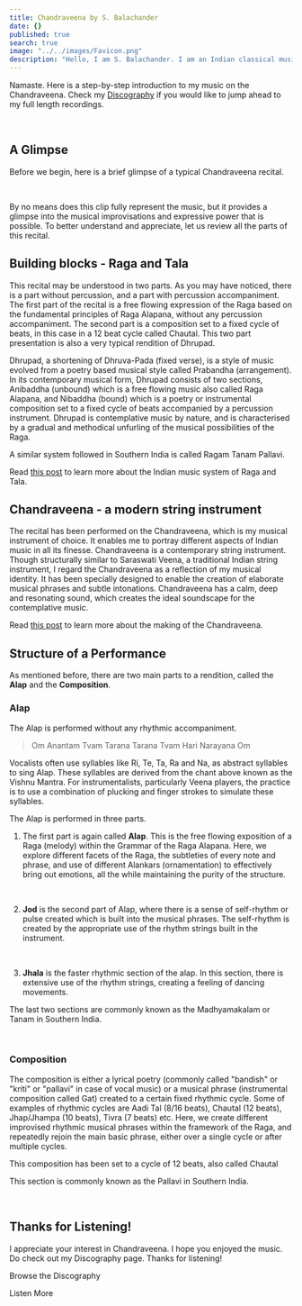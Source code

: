 ```yaml
---
title: Chandraveena by S. Balachander
date: {}
published: true
search: true
image: "../../images/Favicon.png"
description: "Hello, I am S. Balachander. I am an Indian classical musician, and I play the Chandraveena. Here is a short introduction to Maarga Sangeet, Dhrupad and the Chandraveena. Read on to find out!"
---
```

Namaste. Here is a step-by-step introduction to my music on the Chandraveena. Check my <a href="/discography/"><inline-button>Discography</inline-button></a> if you would like to jump ahead to my full length recordings.

<br>

## A Glimpse
Before we begin, here is a brief glimpse of a typical Chandraveena recital.

<you-tube videoid="Y5N0BoWIWfM"></you-tube>
<br>

By no means does this clip fully represent the music, but it provides a glimpse into the musical improvisations and expressive power that is possible. To better understand and appreciate, let us review all the parts of this recital.

## Building blocks - Raga and Tala

This recital may be understood in two parts. As you may have noticed, there is a part without percussion, and a part with percussion accompaniment. The first part of the recital is a free flowing expression of the Raga based on the fundamental principles of Raga Alapana, without any percussion accompaniment. The second part is a composition set to a fixed cycle of beats, in this case in a 12 beat cycle called Chautal. This two part presentation is also a very typical rendition of Dhrupad.

Dhrupad, a shortening of Dhruva-Pada (fixed verse), is a style of music evolved from a poetry based musical style called Prabandha (arrangement). In its contemporary musical form, Dhrupad consists of two sections, Anibaddha (unbound) which is a free flowing music also called Raga Alapana, and Nibaddha (bound) which is a poetry or instrumental composition set to a fixed cycle of beats accompanied by a percussion instrument. Dhrupad is contemplative music by nature, and is characterised by a gradual and methodical unfurling of the musical possibilities of the Raga.

A similar system followed in Southern India is called Ragam Tanam Pallavi.

Read [this post](/blog/history-of-indian-music/) to learn more about the Indian music system of Raga and Tala.

## Chandraveena - a modern string instrument

The recital has been performed on the Chandraveena, which is my musical instrument of choice. It enables me to portray different aspects of Indian music in all its finesse. Chandraveena is a contemporary string instrument. Though structurally similar to Saraswati Veena, a traditional Indian string instrument, I regard the Chandraveena as a reflection of my musical identity. It has been specially designed to enable the creation of elaborate musical phrases and subtle intonations. Chandraveena has a calm, deep and resonating sound, which creates the ideal soundscape for the contemplative music.

Read [this post](/blog/making-of-chandraveena/) to learn more about the making of the Chandraveena.

## Structure of a Performance

As mentioned before, there are two main parts to a rendition, called the **Alap** and the **Composition**.

### Alap

The Alap is performed without any rhythmic accompaniment.

>Om Anantam Tvam Tarana Tarana Tvam Hari Narayana Om

Vocalists often use syllables like Ri, Te, Ta, Ra and Na, as abstract syllables to sing Alap. These syllables are derived from the chant above known as the Vishnu Mantra. For instrumentalists, particularly Veena players, the practice is to use a combination of plucking and finger strokes to simulate these syllables.

The Alap is performed in three parts.

1. The first part is again called **Alap**. This is the free flowing exposition of a Raga (melody) within the Grammar of the Raga Alapana. Here, we explore different facets of the Raga, the subtleties of every note and phrase, and use of different Alankars (ornamentation) to effectively bring out emotions, all the while maintaining the purity of the structure.

<you-tube videoid="UgfNPN2gnRc"></you-tube>
<br>

2. **Jod** is the second part of Alap, where there is a sense of self-rhythm or pulse created which is built into the musical phrases. The self-rhythm is created by the appropriate use of the rhythm strings built in the instrument.

<you-tube videoid="kbYI_BW83UI"></you-tube>
<br>

3. **Jhala** is the faster rhythmic section of the alap. In this section, there is extensive use of the rhythm strings, creating a feeling of dancing movements.

The last two sections are commonly known as the Madhyamakalam or Tanam in Southern India.

<you-tube videoid="3Jmr_nmSMEg"></you-tube>
<br>

### Composition

The composition is either a lyrical poetry (commonly called "bandish" or "kriti" or "pallavi" in case of vocal music) or a musical phrase (instrumental composition called Gat) created to a certain fixed rhythmic cycle. Some of examples of rhythmic cycles are Aadi Tal (8/16 beats), Chautal (12 beats), Jhap/Jhampa (10 beats), Tivra (7 beats) etc. Here, we create different improvised rhythmic musical phrases within the framework of the Raga, and repeatedly rejoin the main basic phrase, either over a single cycle or after multiple cycles.

This composition has been set to a cycle of 12 beats, also called Chautal

This section is commonly known as the Pallavi in Southern India.

<you-tube videoid="lfmgzTthHC4"></you-tube>
<br>

## Thanks for Listening!

I appreciate your interest in Chandraveena. I hope you enjoyed the music. Do check out my Discography page. Thanks for listening!

<notice-box center=" ">
Browse the Discography

<my-button to="/discography/">Listen More</my-button>

</notice-box>
